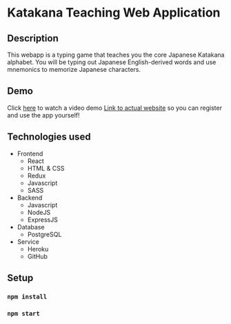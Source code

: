 # Katakana Teaching Web Application

## Description

This webapp is a typing game that teaches you the core Japanese Katakana alphabet. 
You will be typing out Japanese English-derived words and use mnemonics to memorize Japanese characters.



## Demo
Click [here](https://youtu.be/wIK9oneUrDg) to watch a video demo
[Link to actual website](https://tale97.github.io/KatakanaTeachingWebapp/) so you can register and use the app yourself!

## Technologies used
* Frontend
  * React
  * HTML & CSS
  * Redux
  * Javascript
  * SASS
* Backend
  * Javascript
  * NodeJS
  * ExpressJS  
* Database
  * PostgreSQL
* Service
  * Heroku
  * GitHub

## Setup
### `npm install`
### `npm start`
